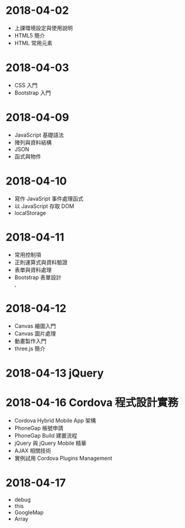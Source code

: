 # 2018-04-02
- 上課環境設定與使用說明
- HTML5 簡介
- HTML 常用元素

# 2018-04-03
- CSS 入門
- Bootstrap 入門

# 2018-04-09
- JavaScript 基礎語法
- 陣列與資料結構
- JSON
- 函式與物件

# 2018-04-10
- 寫作 JavaSript 事件處理函式
- 以 JavaScript 存取 DOM
- localStorage

# 2018-04-11
- 常用控制項
- 正則運算式與資料驗證
- 表單與資料處理
- Bootstrap 表單設計
    <form>, <label>

# 2018-04-12
- Canvas 繪圖入門
- Canvas 圖片處理
- 動畫製作入門
- three.js 簡介

# 2018-04-13 jQuery

# 2018-04-16 Cordova 程式設計實務
- Cordova Hybrid Mobile App 架構
- PhoneGap 帳號申請
- PhoneGap Build 建置流程
- jQuery 與 jQuery Mobile 精華
- AJAX 相關技術
- 實例試用 Cordova Plugins Management

# 2018-04-17 
- debug
- this
- GoogleMap
- Array